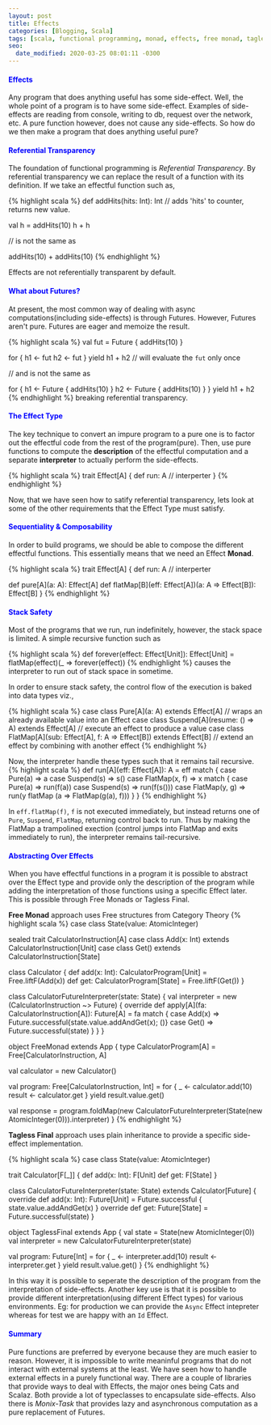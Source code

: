```yaml
---
layout: post
title: Effects
categories: [Blogging, Scala]
tags: [scala, functional programming, monad, effects, free monad, tagless final]
seo:
  date_modified: 2020-03-25 08:01:11 -0300
---
```



#### <span style="color:blue">Effects</span>  
 Any program that does anything useful has some side-effect. Well, the whole point of a program is to have some side-effect. Examples of side-effects are reading from console, writing to db, request over the network, etc. A pure function however, does not cause any side-effects. So how do we then make a program that does anything useful pure?

#### <span style="color:blue">Referential Transparency</span>
The foundation of functional programming is *Referential Transparency*. By referential transparency we can replace the result of a function with its definition. If we take an effectful function such as, 

{% highlight scala %}
def addHits(hits: Int): Int // adds 'hits' to counter, returns new value.

val h = addHits(10) 
h + h  

// is not the same as

addHits(10) + addHits(10)
{% endhighlight %} 

Effects are not referentially transparent by default.

#### <span style="color:blue">What about Futures?</span>
At present, the most common way of dealing with async computations(including side-effects) is through Futures. However, Futures aren't pure. Futures are eager and memoize the result.

{% highlight scala %} 
val fut = Future { addHits(10) }

for {
  h1 <- fut
  h2 <- fut
} yield h1 + h2  // will evaluate the `fut` only once

// and is not the same as

for {
  h1 <- Future { addHits(10) }
  h2 <- Future { addHits(10) }
} yield h1 + h2
{% endhighlight %} breaking referential transparency.

#### <span style="color:blue">The Effect Type</span>
The key technique to convert an impure program to a pure one is to factor out the effectful code from the rest of the program(pure). Then, use pure functions to compute the **description** of the effectful computation and a separate **interpreter** to actually perform the side-effects.

{% highlight scala %}
trait Effect[A] {
  def run: A // interperter
}
{% endhighlight %}

Now, that we have seen how to satify referential transparency, lets look at some of the other requirements that the Effect Type must satisfy.

#### <span style="color:blue">Sequentiality & Composability</span>
In order to build programs, we should be able to compose the different effectful functions. This essentially means that we need an Effect **Monad**.

{% highlight scala %}
trait Effect[A] {
  def run: A // interperter

  def pure[A](a: A): Effect[A]
  def flatMap[B](eff: Effect[A])(a: A => Effect[B]): Effect[B]
}
{% endhighlight %}

#### <span style="color:blue">Stack Safety</span>
Most of the programs that we run, run indefinitely, however, the stack space is limited. 
A simple recursive function such as

{% highlight scala %}
def forever(effect: Effect[Unit]): Effect[Unit] = 
  flatMap(effect)(_ => forever(effect))
{% endhighlight %} causes the interpreter to run out of stack space in sometime.

In order to ensure stack safety, the control flow of the execution is baked into data types viz.,

{% highlight scala %}
case class Pure[A](a: A) extends Effect[A]
// wraps an already available value into an Effect
case class Suspend[A](resume: () => A) extends Effect[A]
// execute an effect to produce a value
case class FlatMap[A](sub: Effect[A], f: A => Effect[B]) extends Effect[B]
// extend an effect by combining with another effect
{% endhighlight %}

Now, the interpreter handle these types such that it remains tail recursive.
{% highlight scala %}
def run[A](eff: Effect[A]): A = eff match {
  case Pure(a) => a
  case Suspend(s) => s()
  case FlatMap(x, f) => x match {
	case Pure(a) => run(f(a))
	case Suspend(s) => run(f(s()))
	case FlatMap(y, g) => run(y flatMap (a => FlatMap(g(a), f)))
  }
}
{% endhighlight %}

In `eff.flatMap(f)`, `f` is not executed immediately, but instead returns one of `Pure`, `Suspend`, `FlatMap`, returning control back to run. Thus by making the FlatMap a trampolined exection (control jumps into FlatMap and exits immediately to run), the interpreter remains tail-recursive.

#### <span style="color:blue">Abstracting Over Effects</span>
When you have effectful functions in a program it is possible to abstract over the Effect type and provide only the description of the program while adding the interpretation of those functions using a specific Effect later.
This is possible through Free Monads or Tagless Final.

**Free Monad** approach uses Free structures from Category Theory
{% highlight scala %}
case class State(value: AtomicInteger)

sealed trait CalculatorInstruction[A]
case class Add(x: Int) extends CalculatorInstruction[Unit]
case class Get() extends CalculatorInstruction[State]

class Calculator {
  def add(x: Int): CalculatorProgram[Unit] = Free.liftF(Add(x))
  def get: CalculatorProgram[State] = Free.liftF(Get())
}

class CalculatorFutureInterpreter(state: State) {
  val interpreter = new (CalculatorInstruction ~> Future) {
    override def apply[A](fa: CalculatorInstruction[A]): Future[A] = fa match {
      case Add(x) => Future.successful{state.value.addAndGet(x); ()}
      case Get() => Future.successful(state)
    }
  }
}

object FreeMonad extends App {
  type CalculatorProgram[A] = Free[CalculatorInstruction, A]

  val calculator = new Calculator()

  val program: Free[CalculatorInstruction, Int] = for {
    _ <- calculator.add(10)
    result <- calculator.get
  } yield result.value.get()

  val response = program.foldMap(new CalculatorFutureInterpreter(State(new AtomicInteger(0))).interpreter)
}
{% endhighlight %}


**Tagless Final** approach uses plain inheritance to provide a specific side-effect implementation.

{% highlight scala %} 
case class State(value: AtomicInteger)

trait Calculator[F[_]] {
  def add(x: Int): F[Unit]
  def get: F[State]
}

class CalculatorFutureInterpreter(state: State) extends Calculator[Future] {
  override def add(x: Int): Future[Unit] = Future.successful { state.value.addAndGet(x) }
  override def get: Future[State] = Future.successful(state)
}

object TaglessFinal extends App {
  val state = State(new AtomicInteger(0))
  val interpreter = new CalculatorFutureInterpreter(state)

  val program: Future[Int] = for {
    _ <- interpreter.add(10)
    result <- interpreter.get
  } yield result.value.get()
}
{% endhighlight %}

In this way it is possible to seperate the description of the program from the interpretation of side-effects. Another key use is that it is possible to provide different interpretation(using different Effect types) for various environments. Eg: for production we can provide the `Async` Effect intepreter whereas for test we are happy with an `Id` Effect.
 	
#### <span style="color:blue">Summary</span>
Pure functions are preferred by everyone because they are much easier to reason. However, it is impossible to write meaninful programs that do not interact with external systems at the least. We have seen how to handle external effects in a purely functional way. There are a couple of libraries that provide ways to deal with Effects, the major ones being Cats and Scalaz. Both provide a lot of typeclasses to encapsulate side-effects. Also there is *Monix-Task* that provides lazy and asynchronous computation as a pure replacement of Futures.


